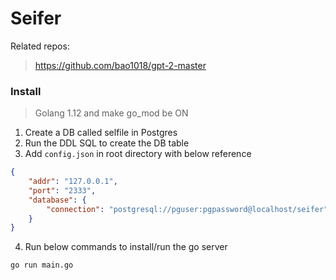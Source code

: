 # Seifer 

Related repos:
> https://github.com/bao1018/gpt-2-master

### Install
> Golang 1.12 and make go_mod be ON

1. Create a DB called selfile in Postgres
2. Run the DDL SQL to create the DB table
3. Add `config.json` in root directory with below reference
```json
{
    "addr": "127.0.0.1",
    "port": "2333",
    "database": {
        "connection": "postgresql://pguser:pgpassword@localhost/seifer"
    }
}
```
4. Run below commands to install/run the go server
```shell
go run main.go
```



